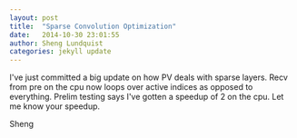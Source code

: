 ```yaml
---
layout: post
title:  "Sparse Convolution Optimization"
date:   2014-10-30 23:01:55
author: Sheng Lundquist
categories: jekyll update
---
```


I've just committed a big update on how PV deals with sparse layers. Recv from pre on the cpu now loops over active indices as opposed to everything. Prelim testing says I've gotten a speedup of 2 on the cpu. Let me know your speedup.

Sheng

